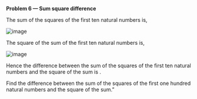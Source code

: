 **Problem 6 — Sum square difference**

The sum of the squares of the first ten natural numbers is,

![image](https://user-images.githubusercontent.com/74083936/166616614-af8b0509-ab2b-4993-a5e3-55e7792dd45c.png)

The square of the sum of the first ten natural numbers is,

![image](https://user-images.githubusercontent.com/74083936/166616624-0956428e-7d94-4f00-be4d-c86bd6b61a6b.png)

Hence the difference between the sum of the squares of the first ten natural numbers and the square of the sum is .

Find the difference between the sum of the squares of the first one hundred natural numbers and the square of the sum.”
